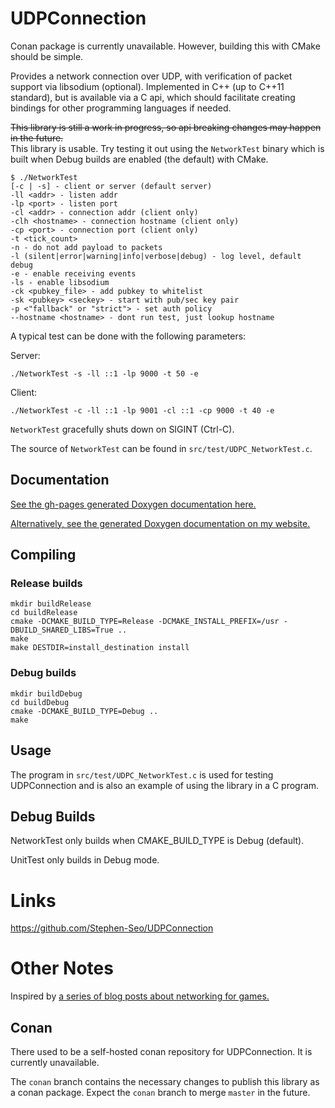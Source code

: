# UDPConnection

Conan package is currently unavailable. However, building this with CMake should
be simple.

Provides a network connection over UDP, with verification of packet support via
libsodium (optional). Implemented in C++ (up to C++11 standard), but is
available via a C api, which should facilitate creating bindings for other
programming languages if needed.

~~This library is still a work in progress, so api breaking changes may happen
in the future.~~  
This library is usable. Try testing it out using the `NetworkTest` binary which
is built when Debug builds are enabled (the default) with CMake.

    $ ./NetworkTest
    [-c | -s] - client or server (default server)
    -ll <addr> - listen addr
    -lp <port> - listen port
    -cl <addr> - connection addr (client only)
    -clh <hostname> - connection hostname (client only)
    -cp <port> - connection port (client only)
    -t <tick_count>
    -n - do not add payload to packets
    -l (silent|error|warning|info|verbose|debug) - log level, default debug
    -e - enable receiving events
    -ls - enable libsodium
    -ck <pubkey_file> - add pubkey to whitelist
    -sk <pubkey> <seckey> - start with pub/sec key pair
    -p <"fallback" or "strict"> - set auth policy
    --hostname <hostname> - dont run test, just lookup hostname

A typical test can be done with the following parameters:

Server:

    ./NetworkTest -s -ll ::1 -lp 9000 -t 50 -e

Client:

    ./NetworkTest -c -ll ::1 -lp 9001 -cl ::1 -cp 9000 -t 40 -e

`NetworkTest` gracefully shuts down on SIGINT (Ctrl-C).

The source of `NetworkTest` can be found in `src/test/UDPC_NetworkTest.c`.

## Documentation

[See the gh-pages generated Doxygen documentation here.](https://stephen-seo.github.io/UDPConnection/)

[Alternatively, see the generated Doxygen documentation on my website.](https://seodisparate.com/udpc_docs)

## Compiling

### Release builds

    mkdir buildRelease
    cd buildRelease
    cmake -DCMAKE_BUILD_TYPE=Release -DCMAKE_INSTALL_PREFIX=/usr -DBUILD_SHARED_LIBS=True ..
    make
    make DESTDIR=install_destination install

### Debug builds

    mkdir buildDebug
    cd buildDebug
    cmake -DCMAKE_BUILD_TYPE=Debug ..
    make

## Usage

The program in `src/test/UDPC_NetworkTest.c` is used for testing UDPConnection
and is also an example of using the library in a C program.

## Debug Builds

NetworkTest only builds when CMAKE\_BUILD\_TYPE is Debug (default).

UnitTest only builds in Debug mode.

# Links
https://github.com/Stephen-Seo/UDPConnection  

# Other Notes

Inspired by [a series of blog posts about networking for games.](https://gafferongames.com/categories/game-networking/)

## Conan

There used to be a self-hosted conan repository for UDPConnection. It is
currently unavailable.

The `conan` branch contains the necessary changes to publish this library as a
conan package. Expect the `conan` branch to merge `master` in the future.

